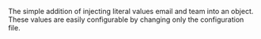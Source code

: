 The simple addition of injecting literal values email and team into an object.
These values are easily configurable by changing only the configuration file.
